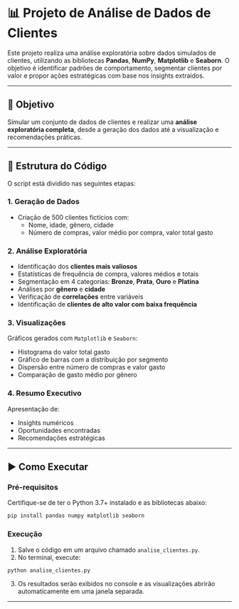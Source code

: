 # 📊 Projeto de Análise de Dados de Clientes

Este projeto realiza uma análise exploratória sobre dados simulados de clientes, utilizando as bibliotecas **Pandas**, **NumPy**, **Matplotlib** e **Seaborn**. O objetivo é identificar padrões de comportamento, segmentar clientes por valor e propor ações estratégicas com base nos insights extraídos.

---

## 🧠 Objetivo

Simular um conjunto de dados de clientes e realizar uma **análise exploratória completa**, desde a geração dos dados até a visualização e recomendações práticas.

---

## 📁 Estrutura do Código

O script está dividido nas seguintes etapas:

### 1. Geração de Dados

- Criação de 500 clientes fictícios com:
  - Nome, idade, gênero, cidade
  - Número de compras, valor médio por compra, valor total gasto

### 2. Análise Exploratória

- Identificação dos **clientes mais valiosos**
- Estatísticas de frequência de compra, valores médios e totais
- Segmentação em 4 categorias: **Bronze**, **Prata**, **Ouro** e **Platina**
- Análises por **gênero** e **cidade**
- Verificação de **correlações** entre variáveis
- Identificação de **clientes de alto valor com baixa frequência**

### 3. Visualizações

Gráficos gerados com `Matplotlib` e `Seaborn`:

- Histograma do valor total gasto
- Gráfico de barras com a distribuição por segmento
- Dispersão entre número de compras e valor gasto
- Comparação de gasto médio por gênero

### 4. Resumo Executivo

Apresentação de:

- Insights numéricos
- Oportunidades encontradas
- Recomendações estratégicas

---

## ▶️ Como Executar

### Pré-requisitos

Certifique-se de ter o Python 3.7+ instalado e as bibliotecas abaixo:

```bash
pip install pandas numpy matplotlib seaborn
```

### Execução

1. Salve o código em um arquivo chamado `analise_clientes.py`.
2. No terminal, execute:

```bash
python analise_clientes.py
```

3. Os resultados serão exibidos no console e as visualizações abrirão automaticamente em uma janela separada.

---
